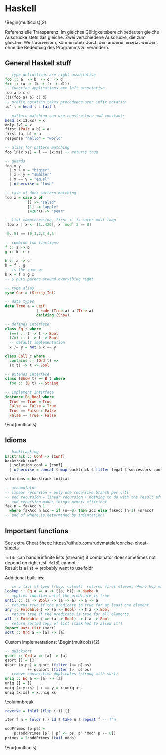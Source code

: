 # Haskell

\Begin{multicols}{2}

Referenzielle Transparenz:
Im gleichen Gültigkeitsbereich bedeuten gleiche Ausdrücke stets das
gleiche. Zwei verschiedene Ausdrücke, die zum gleichen Wert auswerten,
können stets durch den anderen ersetzt werden, ohne die Bedeutung des
Programms zu verändern.

## General Haskell stuff
```haskell
-- type definitions are right associative
foo :: a  -> b  -> c  -> d
foo :: (a -> (b -> (c -> d)))
-- function applications are left associative
foo a b c d
((((foo a) b) c) d)
-- prefix notation takes precedence over infix notation
id' l = head l : tail l

-- pattern matching can use constructors and constants
head (x:x2:xs) = x
only [x] = x
first (Pair a b) = a
first (a, b) = a
response "hello" = "world"

-- alias for pattern matching
foo l@(x:xs) = l == (x:xs) -- returns true

-- guards
foo x y
  | x > y = "bigger"
  | x < y = "smaller"
  | x == y = "equal"
  | otherwise = "love"

-- case of does pattern matching
foo x = case x of
          [] -> "salad"
          [1] -> "apple"
          (420:l) -> "pear"

-- list comprehension, first <- is outer most loop
[foo x | x <- [1..420], x `mod` 2 == 0]

[0..5] == [0,1,2,3,4,5]

-- combine two functions
f :: a -> b
g :: b -> c

h :: a -> c
h = f . g
-- is the same as
h x = f $ g x  
-- $ puts parens around everything right

-- type alias
type Car = (String,Int)

-- data types
data Tree a = Leaf
              | Node (Tree a) a (Tree a)
              deriving (Show)

-- defines interface
class Eq t where
  (==) :: t -> t -> Bool
  (/=) :: t -> t -> Bool
  -- default implementation
  x /= y = not $ x == y

class Coll c where
  contains :: (Ord t) =>
  (c t) -> t -> Bool

-- extends interface
class (Show t) => B t where
  foo :: (B t) -> String

-- implement interface
instance Eq Bool where
  True == True = True
  False == False = True
  True == False = False
  False == True = False
```

\End{multicols}

## Idioms

```haskell
-- backtracking
backtrack :: Conf -> [Conf]
backtrack conf
  | solution conf = [conf]
  | otherwise = concat $ map backtrack $ filter legal $ successors conf

solutions = backtrack initial

-- accumulator
-- linear recursion = only one recursive branch per call
-- end recursion = linear recursion + nothing to do with the result after recursive call
-- end recursion makes things memory efficient
fak n = fakAcc n 1
  where fakAcc n acc = if (n==0) then acc else fakAcc (n-1) (n*acc)
-- end of where is determined by indentation!
```

## Important functions

See extra Cheat Sheet: https://github.com/rudymatela/concise-cheat-sheets

`foldr` can handle infinite lists (streams) if combinator does sometimes not depend on right rest. `foldl` cannot.  
Result is a list $\Rightarrow$ probably want to use foldr

<!-- TODO Verweise auf anderes Cheatsheet schreiben? -->
Additional built-ins:
```haskell
-- in a list of type [(key, value)]  returns first element where key matches given value
lookup :: Eq a => a -> [(a, b)] -> Maybe b
-- applies function until the predicate is true
until :: (a -> Bool) -> (a -> a) -> a -> a
-- returns true if the predicate is true for at least one element
any :: Foldable t => (a -> Bool) -> t a -> Bool
-- return true if the predicate is true for all elements
all :: Foldable t => (a -> Bool) -> t a -> Bool
-- return sorted copy of list (task has to allow it!)
import Data.List (sort)
sort :: Ord a => [a] -> [a]
```
<!-- Source: https://ilias.studium.kit.edu/goto.php?target=frm_2215356_280706&client_id=produktiv -->
Custom implementations:
\Begin{multicols}{2}
```haskell
-- quicksort
qsort :: Ord a => [a] -> [a]
qsort [] = []
qsort (p:ps) = qsort (filter (<= p) ps) 
          ++ p:qsort (filter (>  p) ps)
-- remove consecutive duplicates (strong with sort)
uniq :: Eq a => [a] -> [a]
uniq [] = []
uniq (x:y:xs) | x == y = x:uniq xs
uniq (x:xs) = x:uniq xs
```
\columnbreak
```haskell
reverse = foldl (flip (:)) []

iter f n = foldr (.) id $ take n $ repeat f -- f^n

oddPrimes (p:ps) = 
    p:(oddPrimes [p’ | p’ <- ps, p’ ‘mod‘ p /= 0])
primes = 2:oddPrimes (tail odds)
```
\End{multicols}